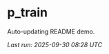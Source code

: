 # p_train

Auto-updating README demo.

<!--START_SECTION:status-->
_Last run: 2025-09-30 08:28 UTC_
<!--END_SECTION:status-->





































































































































































































































































































































































































































































































































































































































































































































































































































































































































































